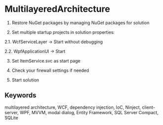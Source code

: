 # MultilayeredArchitecture
1. Restore NuGet packages by managing NuGet packages for solution

2. Set multiple startup projects in solution properties:

  2.1. WcfServiceLayer -> Start without debugging
  
  2.2. WpfApplicationUI -> Start
  
3. Set ItemService.svc as start page

4. Check your firewall settings if needed

5. Start solution

Keywords
-
multilayered architecture, WCF, dependency injection, IoC, Ninject, client-server, WPF, MVVM, modal dialog, Entity Framework, SQL Server Compact, SQLite
